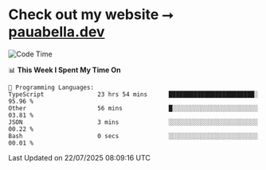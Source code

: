 # Check out my website ⭢ [pauabella.dev](https://pauabella.dev)

<!--START_SECTION:waka-->
![Code Time](http://img.shields.io/badge/Code%20Time-4%2C618%20hrs%205%20mins-blue)

📊 **This Week I Spent My Time On** 

```text
💬 Programming Languages: 
TypeScript               23 hrs 54 mins      ████████████████████████░   95.96 % 
Other                    56 mins             █░░░░░░░░░░░░░░░░░░░░░░░░   03.81 % 
JSON                     3 mins              ░░░░░░░░░░░░░░░░░░░░░░░░░   00.22 % 
Bash                     0 secs              ░░░░░░░░░░░░░░░░░░░░░░░░░   00.01 % 
```


 Last Updated on 22/07/2025 08:09:16 UTC
<!--END_SECTION:waka-->
